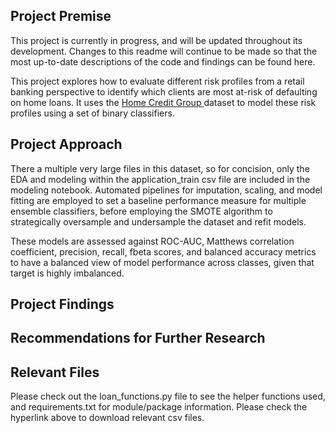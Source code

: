 ## Project Premise 
This project is currently in progress, and will be updated throughout its development. Changes to this readme will continue to be made so that the most up-to-date descriptions of the code and findings can be found here.

This project explores how to evaluate different risk profiles from a retail banking perspective to identify which clients are most at-risk of defaulting on home loans. It uses the [Home Credit Group ](https://storage.googleapis.com/341-home-credit-default/home-credit-default-risk.zip) dataset to model these risk profiles using a set of binary classifiers.

## Project Approach

There a multiple very large files in this dataset, so for concision, only the EDA and modeling within the application_train csv file are included in the modeling notebook. Automated pipelines for imputation, scaling, and model fitting are employed to set a baseline performance
measure for multiple ensemble classifiers, before employing the SMOTE algorithm to strategically oversample and undersample the dataset and refit models. 

These models are assessed against ROC-AUC, Matthews correlation coefficient, precision, recall, fbeta scores, and balanced accuracy metrics to have a balanced view of model performance across classes, given  that target is highly imbalanced. 

## Project Findings
## Recommendations for Further Research 

## Relevant Files
Please check out the loan_functions.py file to see the helper functions used, and requirements.txt for module/package information. Please check the hyperlink above to download relevant csv files.
